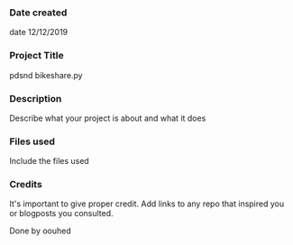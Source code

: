 
### Date created
date 12/12/2019

### Project Title
pdsnd bikeshare.py

### Description
Describe what your project is about and what it does

### Files used
Include the files used

### Credits
It's important to give proper credit. Add links to any repo that inspired you or blogposts you consulted.


Done by oouhed